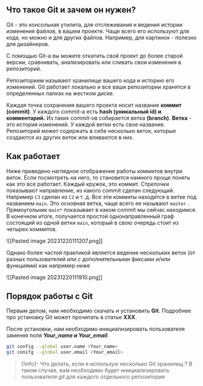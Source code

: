 ## Что такое Git и зачем он нужен?

Git - это консольная утилита, для отслеживания и ведения истории изменения файлов, в вашем проекте. Чаще всего его используют для кода, но можно и для других файлов. Например, для картинок - полезно для дизайнеров.

С помощью Git-a вы можете откатить свой проект до более старой версии, сравнивать, анализировать или сливать свои изменения в репозиторий.

Репозиторием называют хранилище вашего кода и историю его изменений. Git работает локально и все ваши репозитории хранятся в определенных папках на жестком диске.

Каждая точка сохранения вашего проекта носит название **коммит (commit)**. У каждого commit-a есть **hash (уникальный id) и комментарий.** Из таких commit-ов собирается ветка **(branch)**. **Ветка** - это история изменений. У каждой ветки есть свое название. Репозиторий может содержать в себе несколько веток, которые создаются из других веток или вливаются в них.

## Как работает

Ниже приведено наглядное отображение работы коммитов внутри виток. Если посмотреть на него, то становится намного проще понять как это все работает. Каждый кружок, это коммит. Стрелочки показывают направление, из какого commit сделан следующий. Например `C3` сделан из `С2` и т. д. Все эти коммиты находятся в ветке под названием `main`. Это основная ветка, чаще всего ее называют `master` . Прямоугольник `main*` показывает в каком commit мы сейчас находимся.
В конечном итоге, получается простой однонаправленный граф состоящий из одной ветки `main`, который в свою очередь стоит из четырех коммитов.

![[Pasted image 20231220111207.png]]

Однако более частой практикой является ведение нескольких веток (от разных пользователей или с дополнительными фиксами и/или функциями) как например ниже

![[Pasted image 20231220111910.png]]

## Порядок работы с Git

Первым делом, нам необходимо скачать и установить **Git**.
Подробнее про установку Git может прочитать в статье **ХХХ**.

После установки, нам необходимо инициализировать пользователя заменяя поля ***Your_name и Your_email***.

```sh
git config --global user.name <Your_name>
git conifg --global user.email <Your_email>
```

>[!info]- Что делать, если я использую несколько Git хранилищ ?
> В таком случае, вам необходимо будет инициализировать пользователя *git* для каждого отдельного репозитория